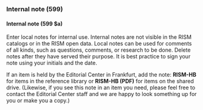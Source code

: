 ### Internal note (599)

#### Internal note (599 $a)

Enter local notes for internal use. Internal notes are not visible in the RISM catalogs or in the RISM open data. Local notes can be used for comments of all kinds, such as questions, comments, or research to be done. Delete notes after they have served their purpose. It is best practice to sign your note using your initials and the date.

If an item is held by the Editorial Center in Frankfurt, add the note: **RISM-HB** for items in the reference library or **RISM-HB (PDF)** for items on the shared drive. (Likewise, if you see this note in an item you need, please feel free to contact the Editorial Center staff and we are happy to look something up for you or make you a copy.)
